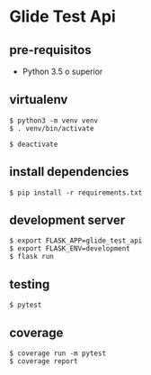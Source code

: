 #  Glide Test Api

## pre-requisitos
 - Python 3.5 o superior

## virtualenv

```
$ python3 -m venv venv
$ . venv/bin/activate
```
```
$ deactivate
```

## install dependencies

```
$ pip install -r requirements.txt
```

## development server

```
$ export FLASK_APP=glide_test_api
$ export FLASK_ENV=development
$ flask run
```

## testing

```
$ pytest
```

## coverage

```
$ coverage run -m pytest
$ coverage report
```
